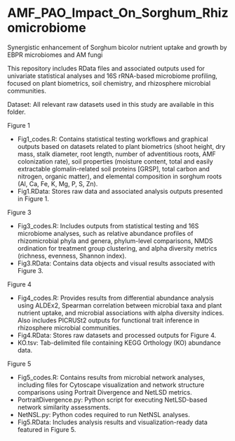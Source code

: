 # AMF_PAO_Impact_On_Sorghum_Rhizomicrobiome
Synergistic enhancement of Sorghum bicolor nutrient uptake and growth by EBPR microbiomes and AM fungi

This repository includes RData files and associated outputs used for univariate statistical analyses and 16S rRNA-based microbiome profiling, focused on plant biometrics, soil chemistry, and rhizosphere microbial communities.

Dataset: All relevant raw datasets used in this study are available in this folder.

Figure 1
- Fig1_codes.R: Contains statistical testing workflows and graphical outputs based on datasets related to plant biometrics (shoot height, dry mass, stalk diameter, root length, number of adventitious roots, AMF colonization rate), soil properties (moisture content, total and easily extractable glomalin-related soil proteins [GRSP], total carbon and nitrogen, organic matter), and elemental composition in sorghum roots (Al, Ca, Fe, K, Mg, P, S, Zn).
- Fig1.RData: Stores raw data and associated analysis outputs presented in Figure 1.
  
Figure 3
- Fig3_codes.R: Includes outputs from statistical testing and 16S microbiome analyses, such as relative abundance profiles of rhizomicrobial phyla and genera, phylum-level comparisons, NMDS ordination for treatment group clustering, and alpha diversity metrics (richness, evenness, Shannon index).
- Fig3.RData: Contains data objects and visual results associated with Figure 3.
  
Figure 4
- Fig4_codes.R: Provides results from differential abundance analysis using ALDEx2, Spearman correlation between microbial taxa and plant nutrient uptake, and microbial associations with alpha diversity indices. Also includes PICRUSt2 outputs for functional trait inference in rhizosphere microbial communities.
- Fig4.RData: Stores raw datasets and processed outputs for Figure 4.
- KO.tsv: Tab-delimited file containing KEGG Orthology (KO) abundance data.
  
Figure 5
- Fig5_codes.R: Contains results from microbial network analyses, including files for Cytoscape visualization and network structure comparisons using Portrait Divergence and NetLSD metrics.
- PortraitDivergence.py: Python script for executing NetLSD-based network similarity assessments.
- NetNSL.py: Python codes required to run NetNSL analyses.
- Fig5.RData: Includes analysis results and visualization-ready data featured in Figure 5.
